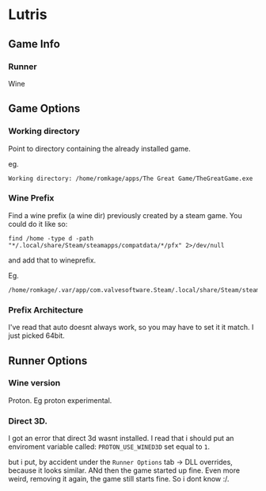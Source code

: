 # Lutris

## Game Info

### Runner
Wine

## Game Options

### Working directory
Point to directory containing the already installed game.

eg.
```
Working directory: /home/romkage/apps/The Great Game/TheGreatGame.exe
```

### Wine Prefix

Find a wine prefix (a wine dir) previously created by a steam game. You could do it like so:
```
find /home -type d -path "*/.local/share/Steam/steamapps/compatdata/*/pfx" 2>/dev/null
```

and add that to wineprefix.

Eg.
```
/home/romkage/.var/app/com.valvesoftware.Steam/.local/share/Steam/steamapps/compatdata/1234567/pfx
```

### Prefix Architecture
I've read that auto doesnt always work, so you may have to set it it match. I just picked 64bit.


## Runner Options

### Wine version

Proton. Eg proton experimental.

### Direct 3D.

I got an error that direct 3d wasnt installed. I read that i should put an enviroment variable called: `PROTON_USE_WINED3D` set equal to `1`.

but i put, by accident under the `Runner Options` tab -> DLL overrides, because it looks similar. ANd then the game started up fine. Even more weird, removing it again, the game still starts fine. So i dont know :/.
